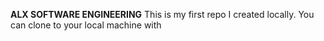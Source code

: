**ALX SOFTWARE ENGINEERING**
This is my first repo I created locally. 
You can clone to your local machine with 
